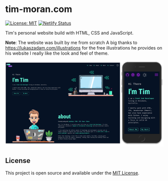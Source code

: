 # tim-moran.com

[![License: MIT](https://img.shields.io/badge/License-MIT-blue.svg)](https://opensource.org/licenses/MIT) [![Netlify Status](https://api.netlify.com/api/v1/badges/0a51d0e9-f611-4dd8-887f-fc1889e68540/deploy-status)](https://app.netlify.com/sites/tania/deploys)

Tim's personal website build with HTML, CSS and JavaScript.

**Note**: The website was built by me from scratch A big thanks to https://lukaszadam.com/illustrations for the free illustrations he provides on his website I really like the look and feel of theme.



[![ko-fi](website_preview.png)](https://tim-moran.com)

## License

This project is open source and available under the [MIT License](LICENSE).

